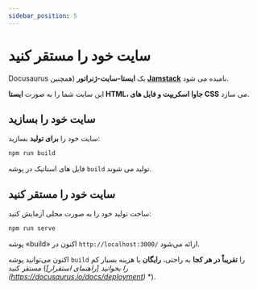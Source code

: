 ```yaml
---
sidebar_position: 5
---
```


# سایت خود را مستقر کنید

Docusaurus یک **ایستا-سایت-ژنراتور** (همچنین **[Jamstack](https://jamstack.org/)** نامیده می شود.

این سایت شما را به صورت **ایستا HTML، جاوا اسکریپت و فایل های CSS** می سازد.

## سایت خود را بسازید

سایت خود را **برای تولید** بسازید:

```bash
npm run build
```

فایل های استاتیک در پوشه `build` تولید می شوند.

## سایت خود را مستقر کنید

ساخت تولید خود را به صورت محلی آزمایش کنید:

```bash
npm run serve
```

پوشه «build» اکنون در `http://localhost:3000/` ارائه می‌شود.

اکنون می‌توانید پوشه `build` را **تقریباً در هر کجا** به راحتی، **رایگان** یا هزینه بسیار کم مستقر کنید (_[راهنمای استقرار] را بخوانید (https://docusaurus.io/docs/deployment)_ \*).
